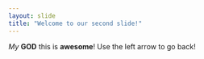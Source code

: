 ```yaml
---
layout: slide
title: "Welcome to our second slide!"
---
```

*My* **GOD** this is **awesome**!
Use the left arrow to go back!
